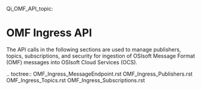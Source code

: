 Qi_OMF_API_topic:

OMF Ingress API
===============


The API calls in the following sections are used to manage publishers, topics, subscriptions, and security for ingestion of OSIsoft Message Format (OMF) messages into OSIsoft Cloud Services (OCS). 

.. toctree::
   OMF_Ingress_MessageEndpoint.rst
   OMF_Ingress_Publishers.rst
   OMF_Ingress_Topics.rst
   OMF_Ingress_Subscriptions.rst

